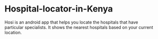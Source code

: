 # Hospital-locator-in-Kenya
Hosi is an android app that helps you locate the hospitals that have particular specialists. It shows the nearest hospitals based on your current location.
